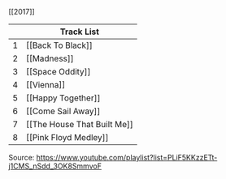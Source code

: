 [[2017]]

|     | Track List                  |
| --- | --------------------------- |
| 1   | [[Back To Black]]           |
| 2   | [[Madness]]                 |
| 3   | [[Space Oddity]]            |
| 4   | [[Vienna]]                  |
| 5   | [[Happy Together]]          |
| 6   | [[Come Sail Away]]          |
| 7   | [[The House That Built Me]] |
| 8   | [[Pink Floyd Medley]]       |
Source: https://www.youtube.com/playlist?list=PLiF5KKzzETt-j1CMS_nSdd_3OK8SmmvoF 